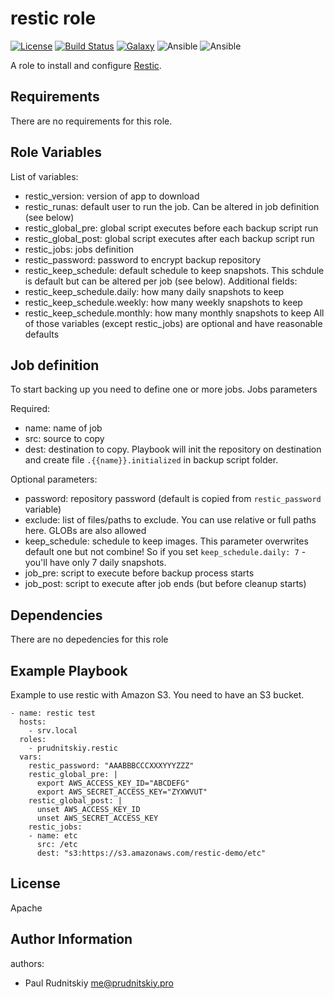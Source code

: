 restic role
=========
[![License](https://img.shields.io/badge/license-Apache-green.svg?style=flat)](https://raw.githubusercontent.com/prudnitskiy/prudnitskiy.restic/master/LICENSE)
[![Build Status](https://travis-ci.org/prudnitskiy/prudnitskiy.restic.svg?branch=master)](https://travis-ci.org/prudnitskiy/prudnitskiy.restic)
[![Galaxy](https://img.shields.io/badge/galaxy-lean__delivery.restic-blue.svg)](https://galaxy.ansible.com/lean_delivery/restic)
![Ansible](https://img.shields.io/ansible/role/d/role_id.svg)
![Ansible](https://img.shields.io/badge/dynamic/json.svg?label=min_ansible_version&url=https%3A%2F%2Fgalaxy.ansible.com%2Fapi%2Fv1%2Froles%2Frole_id%2F&query=$.min_ansible_version)

A role to install and configure [Restic](https://restic.readthedocs.io/en/latest/index.html).

Requirements
------------

There are no requirements for this role.

Role Variables
--------------

List of variables:
* restic_version: version of app to download
* restic_runas: default user to run the job. Can be altered in job definition (see below)
* restic_global_pre: global script executes before each backup script run
* restic_global_post: global script executes after each backup script run
* restic_jobs: jobs definition
* restic_password: password to encrypt backup repository
* restic_keep_schedule: default schedule to keep snapshots. This schdule is default but can be altered per job (see below). Additional fields:
* restic_keep_schedule.daily: how many daily snapshots to keep
* restic_keep_schedule.weekly: how many weekly snapshots to keep
* restic_keep_schedule.monthly: how many monthly snapshots to keep
All of those variables (except restic_jobs) are optional and have reasonable defaults

Job definition
--------------

To start backing up you need to define one or more jobs. Jobs parameters

Required:
* name: name of job
* src: source to copy
* dest: destination to copy. Playbook will init the repository on destination and create file `.{{name}}.initialized` in backup script folder.

Optional parameters:
* password: repository password (default is copied from `restic_password` variable)
* exclude: list of files/paths to exclude. You can use relative or full paths here. GLOBs are also allowed
* keep_schedule: schedule to keep images. This parameter overwrites default one but not combine! So if you set `keep_schedule.daily: 7` - you'll have only 7 daily snapshots.
* job_pre: script to execute before backup process starts
* job_post: script to execute after job ends (but before cleanup starts)

Dependencies
------------

There are no depedencies for this role

Example Playbook
----------------

Example to use restic with Amazon S3. You need to have an S3 bucket.

    - name: restic test
      hosts:
        - srv.local
      roles:
        - prudnitskiy.restic
      vars:
        restic_password: "AAABBBCCCXXXYYYZZZ"
        restic_global_pre: |
          export AWS_ACCESS_KEY_ID="ABCDEFG"
          export AWS_SECRET_ACCESS_KEY="ZYXWVUT"
        restic_global_post: |
          unset AWS_ACCESS_KEY_ID
          unset AWS_SECRET_ACCESS_KEY
        restic_jobs:
        - name: etc
          src: /etc
          dest: "s3:https://s3.amazonaws.com/restic-demo/etc"

License
-------
Apache

Author Information
------------------

authors:
  - Paul Rudnitskiy <me@prudnitskiy.pro>
